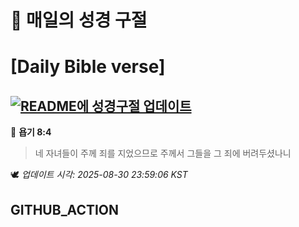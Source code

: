 # 🙏 매일의 성경 구절
# [Daily Bible verse]
## [![README에 성경구절 업데이트](https://github.com/DONGSUKA/first_test/actions/workflows/update-readme-bible.yml/badge.svg)](https://github.com/DONGSUKA/first_test/actions/workflows/update-readme-bible.yml)
<!-- START_BIBLE_VERSE -->
📖 **욥기 8:4**
> 네 자녀들이 주께 죄를 지었으므로 주께서 그들을 그 죄에 버려두셨나니

🕊️ _업데이트 시각: 2025-08-30 23:59:06 KST_
  <!-- END_BIBLE_VERSE -->
## GITHUB_ACTION
